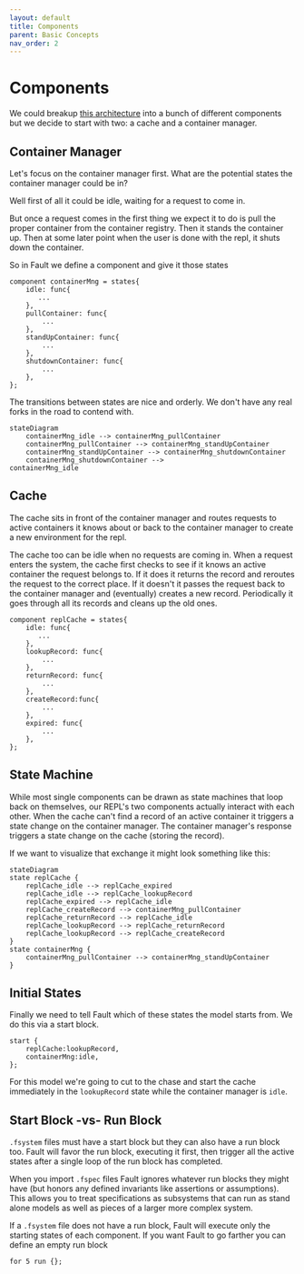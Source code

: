 ```yaml
---
layout: default
title: Components
parent: Basic Concepts
nav_order: 2
---
```


# Components
We could breakup [this architecture](https://cloud.google.com/customers/repl-it/) into a bunch of different components but we decide to start with two: a cache and a container manager.

## Container Manager
Let's focus on the container manager first. What are the potential states the container manager could be in?

Well first of all it could be idle, waiting for a request to come in.

But once a request comes in the first thing we expect it to do is pull the proper container from the container registry. Then it stands the container up. Then at some later point when the user is done with the repl, it shuts down the container.

So in Fault we define a component and give it those states

```
component containerMng = states{
    idle: func{
       ...
    },
    pullContainer: func{
        ...
    },
    standUpContainer: func{
        ...
    },
    shutdownContainer: func{
        ...
    },
};
```

The transitions between states are nice and orderly. We don't have any real forks in the road to contend with.


```mermaid
stateDiagram
	containerMng_idle --> containerMng_pullContainer
	containerMng_pullContainer --> containerMng_standUpContainer
	containerMng_standUpContainer --> containerMng_shutdownContainer
	containerMng_shutdownContainer --> 
containerMng_idle
```

## Cache
The cache sits in front of the container manager and routes requests to active containers it knows about or back to the container manager to create a new environment for the repl.

The cache too can be idle when no requests are coming in. When a request enters the system, the cache first checks to see if it knows an active container the request belongs to. If it does it returns the record and reroutes the request to the correct place. If it doesn't it passes the request back to the container manager and (eventually) creates a new record. Periodically it goes through all its records and cleans up the old ones.

```
component replCache = states{
    idle: func{
       ...
    },
    lookupRecord: func{
        ...
    },
    returnRecord: func{
        ...
    },
    createRecord:func{
        ...
    },
    expired: func{
        ...
    },
};
```

## State Machine
While most single components can be drawn as state machines that loop back on themselves, our REPL's two components actually interact with each other. When the cache can't find a record of an active container it triggers a state change on the container manager. The container manager's response triggers a state change on the cache (storing the record).

If we want to visualize that exchange it might look something like this:

```mermaid
stateDiagram
state replCache {
	replCache_idle --> replCache_expired
	replCache_idle --> replCache_lookupRecord
	replCache_expired --> replCache_idle
	replCache_createRecord --> containerMng_pullContainer
	replCache_returnRecord --> replCache_idle
	replCache_lookupRecord --> replCache_returnRecord
	replCache_lookupRecord --> replCache_createRecord
}
state containerMng {
	containerMng_pullContainer --> containerMng_standUpContainer
}
```

## Initial States
Finally we need to tell Fault which of these states the model starts from. We do this via a start block.

```
start {
    replCache:lookupRecord,
    containerMng:idle,
};
```

For this model we're going to cut to the chase and start the cache immediately in the `lookupRecord` state while the container manager is `idle`.

## Start Block -vs- Run Block
`.fsystem` files must have a start block but they can also have a run block too. Fault will favor the run block, executing it first, then trigger all the active states after a single loop of the run block has completed.

When you import `.fspec` files Fault ignores whatever run blocks they might have (but honors any defined invariants like assertions or assumptions). This allows you to treat specifications as subsystems that can run as stand alone models as well as pieces of a larger more complex system.

If a `.fsystem` file does not have a run block, Fault will execute only the starting states of each component. If you want Fault to go farther you can define an empty run block

```
for 5 run {};
```